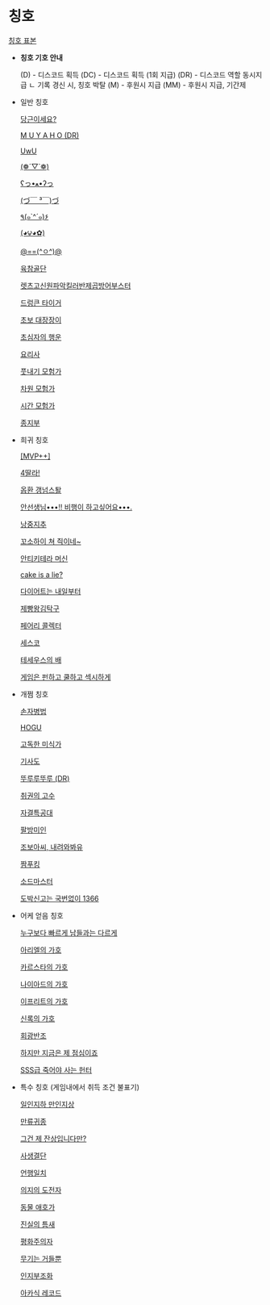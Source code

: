 # 칭호

[칭호 표본](%E1%84%8E%E1%85%B5%E1%86%BC%E1%84%92%E1%85%A9%201308de94d54f47dc8cbf7af70249b7ca/%E1%84%8E%E1%85%B5%E1%86%BC%E1%84%92%E1%85%A9%20%E1%84%91%E1%85%AD%E1%84%87%E1%85%A9%E1%86%AB%20a5fb8cdf183f4741b6b5170979384ef5.md)

- **칭호 기호 안내**
    
    (D) - 디스코드 획득
    (DC) - 디스코드 획득 (1회 지급)
    (DR) - 디스코드 역할 동시지급
    ㄴ 기록 경신 시, 칭호 박탈
    (M) - 후원시 지급
    (MM) - 후원시 지급, 기간제
    
- 일반 칭호
    
    [당근이세요?](%E1%84%8E%E1%85%B5%E1%86%BC%E1%84%92%E1%85%A9%201308de94d54f47dc8cbf7af70249b7ca/%E1%84%83%E1%85%A1%E1%86%BC%E1%84%80%E1%85%B3%E1%86%AB%E1%84%8B%E1%85%B5%E1%84%89%E1%85%A6%E1%84%8B%E1%85%AD%20d8109f58835241ab9267e29a8b0e2ea7.md)
    
    [M U Y A H O (DR)](%E1%84%8E%E1%85%B5%E1%86%BC%E1%84%92%E1%85%A9%201308de94d54f47dc8cbf7af70249b7ca/M%20U%20Y%20A%20H%20O%20(DR)%20499f96d7858340f1abfa85e9289d726f.md)
    
    [UwU ](%E1%84%8E%E1%85%B5%E1%86%BC%E1%84%92%E1%85%A9%201308de94d54f47dc8cbf7af70249b7ca/UwU%20e306ff8a11454d8dbd0378325cf4061e.md)
    
    [(❁´▽`❁)](%E1%84%8E%E1%85%B5%E1%86%BC%E1%84%92%E1%85%A9%201308de94d54f47dc8cbf7af70249b7ca/(%E2%9D%81%C2%B4%E2%96%BD%60%E2%9D%81)%20a590aaf8b3f9484d8bafb7dc274b186f.md)
    
    [ʕっ•ﻌ•ʔっ](%E1%84%8E%E1%85%B5%E1%86%BC%E1%84%92%E1%85%A9%201308de94d54f47dc8cbf7af70249b7ca/%CA%95%E3%81%A3%E2%80%A2%EF%BB%8C%E2%80%A2%CA%94%E3%81%A3%20e51d330f3b774319acdc60aab2490c0d.md)
    
    [(づ￣ ³￣)づ](%E1%84%8E%E1%85%B5%E1%86%BC%E1%84%92%E1%85%A9%201308de94d54f47dc8cbf7af70249b7ca/(%E3%81%A4%E3%82%99%EF%BF%A3%20%C2%B3%EF%BF%A3)%E3%81%A4%E3%82%99%2021a92549b7ba40ba8c027c62b00709ac.md)
    
    [٩(๑`^´๑)۶](%E1%84%8E%E1%85%B5%E1%86%BC%E1%84%92%E1%85%A9%201308de94d54f47dc8cbf7af70249b7ca/%D9%A9(%E0%B9%91%60%5E%C2%B4%E0%B9%91)%DB%B6%202d4133a8b6fe469d8e08dc046a3b5d67.md)
    
    [(◕౪◕✿)](%E1%84%8E%E1%85%B5%E1%86%BC%E1%84%92%E1%85%A9%201308de94d54f47dc8cbf7af70249b7ca/(%E2%97%95%E0%B1%AA%E2%97%95%E2%9C%BF)%203caebd9e81c04eecb9c1b8b6320fdfaa.md)
    
    [@==(^ㅇ^)@](%E1%84%8E%E1%85%B5%E1%86%BC%E1%84%92%E1%85%A9%201308de94d54f47dc8cbf7af70249b7ca/@==(%5E%E3%85%87%5E)@%20bf8e4d0830c34d11862f55d5e8d5b365.md)
    
    [육참골단](%E1%84%8E%E1%85%B5%E1%86%BC%E1%84%92%E1%85%A9%201308de94d54f47dc8cbf7af70249b7ca/%E1%84%8B%E1%85%B2%E1%86%A8%E1%84%8E%E1%85%A1%E1%86%B7%E1%84%80%E1%85%A9%E1%86%AF%E1%84%83%E1%85%A1%E1%86%AB%20004d839a0d394309895bfca5c439487d.md)
    
    [렛츠고신원파악킬러반제곱방어부스터](%E1%84%8E%E1%85%B5%E1%86%BC%E1%84%92%E1%85%A9%201308de94d54f47dc8cbf7af70249b7ca/%E1%84%85%E1%85%A6%E1%86%BA%E1%84%8E%E1%85%B3%E1%84%80%E1%85%A9%E1%84%89%E1%85%B5%E1%86%AB%E1%84%8B%E1%85%AF%E1%86%AB%E1%84%91%E1%85%A1%E1%84%8B%E1%85%A1%E1%86%A8%E1%84%8F%E1%85%B5%E1%86%AF%E1%84%85%E1%85%A5%E1%84%87%E1%85%A1%E1%86%AB%E1%84%8C%E1%85%A6%E1%84%80%E1%85%A9%E1%86%B8%E1%84%87%E1%85%A1%E1%86%BC%E1%84%8B%E1%85%A5%E1%84%87%E1%85%AE%E1%84%89%E1%85%B3%E1%84%90%E1%85%A5%209949a669c5ce4959a1e2685715ac2fad.md)
    
    [드렁큰 타이거](%E1%84%8E%E1%85%B5%E1%86%BC%E1%84%92%E1%85%A9%201308de94d54f47dc8cbf7af70249b7ca/%E1%84%83%E1%85%B3%E1%84%85%E1%85%A5%E1%86%BC%E1%84%8F%E1%85%B3%E1%86%AB%20%E1%84%90%E1%85%A1%E1%84%8B%E1%85%B5%E1%84%80%E1%85%A5%2007c86c20f9674d36b5453c10b0249469.md)
    
    [초보 대장장이](%E1%84%8E%E1%85%B5%E1%86%BC%E1%84%92%E1%85%A9%201308de94d54f47dc8cbf7af70249b7ca/%E1%84%8E%E1%85%A9%E1%84%87%E1%85%A9%20%E1%84%83%E1%85%A2%E1%84%8C%E1%85%A1%E1%86%BC%E1%84%8C%E1%85%A1%E1%86%BC%E1%84%8B%E1%85%B5%2080d450acbfa141a997c5b49a89fa29e6.md)
    
    [초심자의 행운](%E1%84%8E%E1%85%B5%E1%86%BC%E1%84%92%E1%85%A9%201308de94d54f47dc8cbf7af70249b7ca/%E1%84%8E%E1%85%A9%E1%84%89%E1%85%B5%E1%86%B7%E1%84%8C%E1%85%A1%E1%84%8B%E1%85%B4%20%E1%84%92%E1%85%A2%E1%86%BC%E1%84%8B%E1%85%AE%E1%86%AB%200ddb591d238540b4a455ba6489a7c1cd.md)
    
    [요리사](%E1%84%8E%E1%85%B5%E1%86%BC%E1%84%92%E1%85%A9%201308de94d54f47dc8cbf7af70249b7ca/%E1%84%8B%E1%85%AD%E1%84%85%E1%85%B5%E1%84%89%E1%85%A1%207f7d1ad4b8764e40914179f4902e32d1.md)
    
    [ 풋내기 모험가](%E1%84%8E%E1%85%B5%E1%86%BC%E1%84%92%E1%85%A9%201308de94d54f47dc8cbf7af70249b7ca/%E1%84%91%E1%85%AE%E1%86%BA%E1%84%82%E1%85%A2%E1%84%80%E1%85%B5%20%E1%84%86%E1%85%A9%E1%84%92%E1%85%A5%E1%86%B7%E1%84%80%E1%85%A1%20cea84eb8404541a6a0b576ef9abd8cf5.md)
    
    [차원 모험가](%E1%84%8E%E1%85%B5%E1%86%BC%E1%84%92%E1%85%A9%201308de94d54f47dc8cbf7af70249b7ca/%E1%84%8E%E1%85%A1%E1%84%8B%E1%85%AF%E1%86%AB%20%E1%84%86%E1%85%A9%E1%84%92%E1%85%A5%E1%86%B7%E1%84%80%E1%85%A1%2005c0b5586b514769bafe392a4bcd18f3.md)
    
    [시간 모험가](%E1%84%8E%E1%85%B5%E1%86%BC%E1%84%92%E1%85%A9%201308de94d54f47dc8cbf7af70249b7ca/%E1%84%89%E1%85%B5%E1%84%80%E1%85%A1%E1%86%AB%20%E1%84%86%E1%85%A9%E1%84%92%E1%85%A5%E1%86%B7%E1%84%80%E1%85%A1%209989d87dd735427ebea6d9ac130497bb.md)
    
    [종지부](%E1%84%8E%E1%85%B5%E1%86%BC%E1%84%92%E1%85%A9%201308de94d54f47dc8cbf7af70249b7ca/%E1%84%8C%E1%85%A9%E1%86%BC%E1%84%8C%E1%85%B5%E1%84%87%E1%85%AE%200aa0cc6168d044bb9cf4a82035020213.md)
    
- 희귀 칭호
    
    [[MVP++]](%E1%84%8E%E1%85%B5%E1%86%BC%E1%84%92%E1%85%A9%201308de94d54f47dc8cbf7af70249b7ca/%5BMVP++%5D%20cc9e7ea1f98742f1a2a0ae065e233466.md)
    
    [4딸라!](%E1%84%8E%E1%85%B5%E1%86%BC%E1%84%92%E1%85%A9%201308de94d54f47dc8cbf7af70249b7ca/4%E1%84%84%E1%85%A1%E1%86%AF%E1%84%85%E1%85%A1!%20d8f28a75d2754df0bdce80e63efd5db1.md)
    
    [옵환 갱넘스퇄](%E1%84%8E%E1%85%B5%E1%86%BC%E1%84%92%E1%85%A9%201308de94d54f47dc8cbf7af70249b7ca/%E1%84%8B%E1%85%A9%E1%86%B8%E1%84%92%E1%85%AA%E1%86%AB%20%E1%84%80%E1%85%A2%E1%86%BC%E1%84%82%E1%85%A5%E1%86%B7%E1%84%89%E1%85%B3%E1%84%90%E1%85%AA%E1%86%AF%2009d7bb28fc3e434b807f99b5d1c4e5a1.md)
    
    [안선생님•••!! 비행이 하고싶어요•••.](%E1%84%8E%E1%85%B5%E1%86%BC%E1%84%92%E1%85%A9%201308de94d54f47dc8cbf7af70249b7ca/%E1%84%8B%E1%85%A1%E1%86%AB%E1%84%89%E1%85%A5%E1%86%AB%E1%84%89%E1%85%A2%E1%86%BC%E1%84%82%E1%85%B5%E1%86%B7%E2%80%A2%E2%80%A2%E2%80%A2!!%20%E1%84%87%E1%85%B5%E1%84%92%E1%85%A2%E1%86%BC%E1%84%8B%E1%85%B5%20%E1%84%92%E1%85%A1%E1%84%80%E1%85%A9%E1%84%89%E1%85%B5%E1%87%81%E1%84%8B%E1%85%A5%E1%84%8B%E1%85%AD%E2%80%A2%E2%80%A2%E2%80%A2%20d05c94dffd75443f9ec306611e4855c1.md)
    
    [낭중지추](%E1%84%8E%E1%85%B5%E1%86%BC%E1%84%92%E1%85%A9%201308de94d54f47dc8cbf7af70249b7ca/%E1%84%82%E1%85%A1%E1%86%BC%E1%84%8C%E1%85%AE%E1%86%BC%E1%84%8C%E1%85%B5%E1%84%8E%E1%85%AE%20a1ee4020bca64b86944d3d3da238dda5.md)
    
    [꼬소하이 쳐 즥이네~](%E1%84%8E%E1%85%B5%E1%86%BC%E1%84%92%E1%85%A9%201308de94d54f47dc8cbf7af70249b7ca/%E1%84%81%E1%85%A9%E1%84%89%E1%85%A9%E1%84%92%E1%85%A1%E1%84%8B%E1%85%B5%20%E1%84%8E%E1%85%A7%20%E1%84%8C%E1%85%B4%E1%86%A8%E1%84%8B%E1%85%B5%E1%84%82%E1%85%A6~%20d4d4880bd24e42258261ea798eb5e7de.md)
    
    [안티키테라 머신](%E1%84%8E%E1%85%B5%E1%86%BC%E1%84%92%E1%85%A9%201308de94d54f47dc8cbf7af70249b7ca/%E1%84%8B%E1%85%A1%E1%86%AB%E1%84%90%E1%85%B5%E1%84%8F%E1%85%B5%E1%84%90%E1%85%A6%E1%84%85%E1%85%A1%20%E1%84%86%E1%85%A5%E1%84%89%E1%85%B5%E1%86%AB%20eba3aadebca346e5a7dfbe489d1fbec3.md)
    
    [cake is a lie?](%E1%84%8E%E1%85%B5%E1%86%BC%E1%84%92%E1%85%A9%201308de94d54f47dc8cbf7af70249b7ca/cake%20is%20a%20lie%20c568c66fa79a4c43afad7a582cc1fe92.md)
    
    [다이어트는 내일부터](%E1%84%8E%E1%85%B5%E1%86%BC%E1%84%92%E1%85%A9%201308de94d54f47dc8cbf7af70249b7ca/%E1%84%83%E1%85%A1%E1%84%8B%E1%85%B5%E1%84%8B%E1%85%A5%E1%84%90%E1%85%B3%E1%84%82%E1%85%B3%E1%86%AB%20%E1%84%82%E1%85%A2%E1%84%8B%E1%85%B5%E1%86%AF%E1%84%87%E1%85%AE%E1%84%90%E1%85%A5%207499cd1c1c83489985c695f4398d63a2.md)
    
    [제빵왕김탁구](%E1%84%8E%E1%85%B5%E1%86%BC%E1%84%92%E1%85%A9%201308de94d54f47dc8cbf7af70249b7ca/%E1%84%8C%E1%85%A6%E1%84%88%E1%85%A1%E1%86%BC%E1%84%8B%E1%85%AA%E1%86%BC%E1%84%80%E1%85%B5%E1%86%B7%E1%84%90%E1%85%A1%E1%86%A8%E1%84%80%E1%85%AE%20cd07f4c38e774b8e8f8e4d4796ac8ff7.md)
    
    [페어리 콜렉터](%E1%84%8E%E1%85%B5%E1%86%BC%E1%84%92%E1%85%A9%201308de94d54f47dc8cbf7af70249b7ca/%E1%84%91%E1%85%A6%E1%84%8B%E1%85%A5%E1%84%85%E1%85%B5%20%E1%84%8F%E1%85%A9%E1%86%AF%E1%84%85%E1%85%A6%E1%86%A8%E1%84%90%E1%85%A5%2060ef13aeda3e4e6082b70e5590758914.md)
    
    [세스코](%E1%84%8E%E1%85%B5%E1%86%BC%E1%84%92%E1%85%A9%201308de94d54f47dc8cbf7af70249b7ca/%E1%84%89%E1%85%A6%E1%84%89%E1%85%B3%E1%84%8F%E1%85%A9%20ad90ee397c5a4caf83ef4bce22f88d85.md)
    
    [테세우스의 배](%E1%84%8E%E1%85%B5%E1%86%BC%E1%84%92%E1%85%A9%201308de94d54f47dc8cbf7af70249b7ca/%E1%84%90%E1%85%A6%E1%84%89%E1%85%A6%E1%84%8B%E1%85%AE%E1%84%89%E1%85%B3%E1%84%8B%E1%85%B4%20%E1%84%87%E1%85%A2%200800a30b351647d1b7ddc319114d779e.md)
    
    [게임은 펀하고 쿨하고 섹시하게](%E1%84%8E%E1%85%B5%E1%86%BC%E1%84%92%E1%85%A9%201308de94d54f47dc8cbf7af70249b7ca/%E1%84%80%E1%85%A6%E1%84%8B%E1%85%B5%E1%86%B7%E1%84%8B%E1%85%B3%E1%86%AB%20%E1%84%91%E1%85%A5%E1%86%AB%E1%84%92%E1%85%A1%E1%84%80%E1%85%A9%20%E1%84%8F%E1%85%AE%E1%86%AF%E1%84%92%E1%85%A1%E1%84%80%E1%85%A9%20%E1%84%89%E1%85%A6%E1%86%A8%E1%84%89%E1%85%B5%E1%84%92%E1%85%A1%E1%84%80%E1%85%A6%20433137e13eef4e82b633e39972acbcfe.md)
    
- 개쩜 칭호
    
    [손자병법](%E1%84%8E%E1%85%B5%E1%86%BC%E1%84%92%E1%85%A9%201308de94d54f47dc8cbf7af70249b7ca/%E1%84%89%E1%85%A9%E1%86%AB%E1%84%8C%E1%85%A1%E1%84%87%E1%85%A7%E1%86%BC%E1%84%87%E1%85%A5%E1%86%B8%209d081eb81881416895721b321b41a144.md)
    
    [HOGU](%E1%84%8E%E1%85%B5%E1%86%BC%E1%84%92%E1%85%A9%201308de94d54f47dc8cbf7af70249b7ca/HOGU%206bb38af7552343be95a486c5743c8383.md)
    
    [고독한 미식가](%E1%84%8E%E1%85%B5%E1%86%BC%E1%84%92%E1%85%A9%201308de94d54f47dc8cbf7af70249b7ca/%E1%84%80%E1%85%A9%E1%84%83%E1%85%A9%E1%86%A8%E1%84%92%E1%85%A1%E1%86%AB%20%E1%84%86%E1%85%B5%E1%84%89%E1%85%B5%E1%86%A8%E1%84%80%E1%85%A1%2069c1b0f2327d4d73a2430cc4d8644b55.md)
    
    [기사도](%E1%84%8E%E1%85%B5%E1%86%BC%E1%84%92%E1%85%A9%201308de94d54f47dc8cbf7af70249b7ca/%E1%84%80%E1%85%B5%E1%84%89%E1%85%A1%E1%84%83%E1%85%A9%20db1ab664a95f48e8aca08aad1a1db432.md)
    
    [뚜루루뚜루 (DR)](%E1%84%8E%E1%85%B5%E1%86%BC%E1%84%92%E1%85%A9%201308de94d54f47dc8cbf7af70249b7ca/%E1%84%84%E1%85%AE%E1%84%85%E1%85%AE%E1%84%85%E1%85%AE%E1%84%84%E1%85%AE%E1%84%85%E1%85%AE%20(DR)%20170add2f252245e789fac385e668bb68.md)
    
    [취권의 고수](%E1%84%8E%E1%85%B5%E1%86%BC%E1%84%92%E1%85%A9%201308de94d54f47dc8cbf7af70249b7ca/%E1%84%8E%E1%85%B1%E1%84%80%E1%85%AF%E1%86%AB%E1%84%8B%E1%85%B4%20%E1%84%80%E1%85%A9%E1%84%89%E1%85%AE%2071b23c5ceea84d5bbd068785e3a84757.md)
    
    [자결특공대](%E1%84%8E%E1%85%B5%E1%86%BC%E1%84%92%E1%85%A9%201308de94d54f47dc8cbf7af70249b7ca/%E1%84%8C%E1%85%A1%E1%84%80%E1%85%A7%E1%86%AF%E1%84%90%E1%85%B3%E1%86%A8%E1%84%80%E1%85%A9%E1%86%BC%E1%84%83%E1%85%A2%209a633ad655c4431fb860ba5d76591161.md)
    
    [팔방미인](%E1%84%8E%E1%85%B5%E1%86%BC%E1%84%92%E1%85%A9%201308de94d54f47dc8cbf7af70249b7ca/%E1%84%91%E1%85%A1%E1%86%AF%E1%84%87%E1%85%A1%E1%86%BC%E1%84%86%E1%85%B5%E1%84%8B%E1%85%B5%E1%86%AB%204e6ff7fcff1444f18bfa0bdb9cb133c3.md)
    
    [조보아씨, 내려와봐유](%E1%84%8E%E1%85%B5%E1%86%BC%E1%84%92%E1%85%A9%201308de94d54f47dc8cbf7af70249b7ca/%E1%84%8C%E1%85%A9%E1%84%87%E1%85%A9%E1%84%8B%E1%85%A1%E1%84%8A%E1%85%B5,%20%E1%84%82%E1%85%A2%E1%84%85%E1%85%A7%E1%84%8B%E1%85%AA%E1%84%87%E1%85%AA%E1%84%8B%E1%85%B2%208b6317d6b98a4eae9e1d59534984b35b.md)
    
    [짬푸킹](%E1%84%8E%E1%85%B5%E1%86%BC%E1%84%92%E1%85%A9%201308de94d54f47dc8cbf7af70249b7ca/%E1%84%8D%E1%85%A1%E1%86%B7%E1%84%91%E1%85%AE%E1%84%8F%E1%85%B5%E1%86%BC%2038ed02cd920d4be1bf595b4aacda4b3f.md)
    
    [소드마스터](%E1%84%8E%E1%85%B5%E1%86%BC%E1%84%92%E1%85%A9%201308de94d54f47dc8cbf7af70249b7ca/%E1%84%89%E1%85%A9%E1%84%83%E1%85%B3%E1%84%86%E1%85%A1%E1%84%89%E1%85%B3%E1%84%90%E1%85%A5%2056194941aeff4cc690faa5a16b820d18.md)
    
    [도박신고는 국번없이 1366](%E1%84%8E%E1%85%B5%E1%86%BC%E1%84%92%E1%85%A9%201308de94d54f47dc8cbf7af70249b7ca/%E1%84%83%E1%85%A9%E1%84%87%E1%85%A1%E1%86%A8%E1%84%89%E1%85%B5%E1%86%AB%E1%84%80%E1%85%A9%E1%84%82%E1%85%B3%E1%86%AB%20%E1%84%80%E1%85%AE%E1%86%A8%E1%84%87%E1%85%A5%E1%86%AB%E1%84%8B%E1%85%A5%E1%86%B9%E1%84%8B%E1%85%B5%201366%208690568ec68946b08bea1136d3700af0.md)
    
- 어케 얻음 칭호
    
    [누구보다 빠르게 남들과는 다르게](%E1%84%8E%E1%85%B5%E1%86%BC%E1%84%92%E1%85%A9%201308de94d54f47dc8cbf7af70249b7ca/%E1%84%82%E1%85%AE%E1%84%80%E1%85%AE%E1%84%87%E1%85%A9%E1%84%83%E1%85%A1%20%E1%84%88%E1%85%A1%E1%84%85%E1%85%B3%E1%84%80%E1%85%A6%20%E1%84%82%E1%85%A1%E1%86%B7%E1%84%83%E1%85%B3%E1%86%AF%E1%84%80%E1%85%AA%E1%84%82%E1%85%B3%E1%86%AB%20%E1%84%83%E1%85%A1%E1%84%85%E1%85%B3%E1%84%80%E1%85%A6%207227758c3cac42f896f16c61b38e1896.md)
    
    [아리엘의 가호](%E1%84%8E%E1%85%B5%E1%86%BC%E1%84%92%E1%85%A9%201308de94d54f47dc8cbf7af70249b7ca/%E1%84%8B%E1%85%A1%E1%84%85%E1%85%B5%E1%84%8B%E1%85%A6%E1%86%AF%E1%84%8B%E1%85%B4%20%E1%84%80%E1%85%A1%E1%84%92%E1%85%A9%200371f8f2936e48c3a4783e21f5e9cdb3.md)
    
    [카르스타의 가호](%E1%84%8E%E1%85%B5%E1%86%BC%E1%84%92%E1%85%A9%201308de94d54f47dc8cbf7af70249b7ca/%E1%84%8F%E1%85%A1%E1%84%85%E1%85%B3%E1%84%89%E1%85%B3%E1%84%90%E1%85%A1%E1%84%8B%E1%85%B4%20%E1%84%80%E1%85%A1%E1%84%92%E1%85%A9%203b736a16be8a453082d3a3b8ca52bda1.md)
    
    [나이아드의 가호](%E1%84%8E%E1%85%B5%E1%86%BC%E1%84%92%E1%85%A9%201308de94d54f47dc8cbf7af70249b7ca/%E1%84%82%E1%85%A1%E1%84%8B%E1%85%B5%E1%84%8B%E1%85%A1%E1%84%83%E1%85%B3%E1%84%8B%E1%85%B4%20%E1%84%80%E1%85%A1%E1%84%92%E1%85%A9%20a861f825d85a45b491f6dcceebe8845c.md)
    
    [이프리트의 가호](%E1%84%8E%E1%85%B5%E1%86%BC%E1%84%92%E1%85%A9%201308de94d54f47dc8cbf7af70249b7ca/%E1%84%8B%E1%85%B5%E1%84%91%E1%85%B3%E1%84%85%E1%85%B5%E1%84%90%E1%85%B3%E1%84%8B%E1%85%B4%20%E1%84%80%E1%85%A1%E1%84%92%E1%85%A9%206a42933bec354768a60e8cbe66d71d47.md)
    
    [신록의 가호](%E1%84%8E%E1%85%B5%E1%86%BC%E1%84%92%E1%85%A9%201308de94d54f47dc8cbf7af70249b7ca/%E1%84%89%E1%85%B5%E1%86%AB%E1%84%85%E1%85%A9%E1%86%A8%E1%84%8B%E1%85%B4%20%E1%84%80%E1%85%A1%E1%84%92%E1%85%A9%2030d9d272fe20480788853834e66c8f99.md)
    
    [회광반조](%E1%84%8E%E1%85%B5%E1%86%BC%E1%84%92%E1%85%A9%201308de94d54f47dc8cbf7af70249b7ca/%E1%84%92%E1%85%AC%E1%84%80%E1%85%AA%E1%86%BC%E1%84%87%E1%85%A1%E1%86%AB%E1%84%8C%E1%85%A9%20c6e2ad62f922483abdb04aad35490cb9.md)
    
    [하지만 지금은 제 점심이죠](%E1%84%8E%E1%85%B5%E1%86%BC%E1%84%92%E1%85%A9%201308de94d54f47dc8cbf7af70249b7ca/%E1%84%92%E1%85%A1%E1%84%8C%E1%85%B5%E1%84%86%E1%85%A1%E1%86%AB%20%E1%84%8C%E1%85%B5%E1%84%80%E1%85%B3%E1%86%B7%E1%84%8B%E1%85%B3%E1%86%AB%20%E1%84%8C%E1%85%A6%20%E1%84%8C%E1%85%A5%E1%86%B7%E1%84%89%E1%85%B5%E1%86%B7%E1%84%8B%E1%85%B5%E1%84%8C%E1%85%AD%2025fc85bc60044dc69162a001478ec8da.md)
    
    [SSS급 죽어야 사는 헌터](%E1%84%8E%E1%85%B5%E1%86%BC%E1%84%92%E1%85%A9%201308de94d54f47dc8cbf7af70249b7ca/SSS%E1%84%80%E1%85%B3%E1%86%B8%20%E1%84%8C%E1%85%AE%E1%86%A8%E1%84%8B%E1%85%A5%E1%84%8B%E1%85%A3%20%E1%84%89%E1%85%A1%E1%84%82%E1%85%B3%E1%86%AB%20%E1%84%92%E1%85%A5%E1%86%AB%E1%84%90%E1%85%A5%203ef61828ab5742ffb3e8bf75f7ec5c87.md)
    
- 특수 칭호 (게임내에서 취득 조건 불표기)
    
    [일인지하 만인지상](%E1%84%8E%E1%85%B5%E1%86%BC%E1%84%92%E1%85%A9%201308de94d54f47dc8cbf7af70249b7ca/%E1%84%8B%E1%85%B5%E1%86%AF%E1%84%8B%E1%85%B5%E1%86%AB%E1%84%8C%E1%85%B5%E1%84%92%E1%85%A1%20%E1%84%86%E1%85%A1%E1%86%AB%E1%84%8B%E1%85%B5%E1%86%AB%E1%84%8C%E1%85%B5%E1%84%89%E1%85%A1%E1%86%BC%20048698e3eb98414295f81ba128590975.md)
    
    [만류귀종](%E1%84%8E%E1%85%B5%E1%86%BC%E1%84%92%E1%85%A9%201308de94d54f47dc8cbf7af70249b7ca/%E1%84%86%E1%85%A1%E1%86%AB%E1%84%85%E1%85%B2%E1%84%80%E1%85%B1%E1%84%8C%E1%85%A9%E1%86%BC%20bb279296e9d744a58b3fa441536a8479.md)
    
    [그건 제 잔상입니다만?](%E1%84%8E%E1%85%B5%E1%86%BC%E1%84%92%E1%85%A9%201308de94d54f47dc8cbf7af70249b7ca/%E1%84%80%E1%85%B3%E1%84%80%E1%85%A5%E1%86%AB%20%E1%84%8C%E1%85%A6%20%E1%84%8C%E1%85%A1%E1%86%AB%E1%84%89%E1%85%A1%E1%86%BC%E1%84%8B%E1%85%B5%E1%86%B8%E1%84%82%E1%85%B5%E1%84%83%E1%85%A1%E1%84%86%E1%85%A1%E1%86%AB%20b705be82f56b4e898af0342cadee3358.md)
    
    [사생결단](%E1%84%8E%E1%85%B5%E1%86%BC%E1%84%92%E1%85%A9%201308de94d54f47dc8cbf7af70249b7ca/%E1%84%89%E1%85%A1%E1%84%89%E1%85%A2%E1%86%BC%E1%84%80%E1%85%A7%E1%86%AF%E1%84%83%E1%85%A1%E1%86%AB%20c378b424919f4ce98014d5861ef52d5e.md)
    
    [언행일치](%E1%84%8E%E1%85%B5%E1%86%BC%E1%84%92%E1%85%A9%201308de94d54f47dc8cbf7af70249b7ca/%E1%84%8B%E1%85%A5%E1%86%AB%E1%84%92%E1%85%A2%E1%86%BC%E1%84%8B%E1%85%B5%E1%86%AF%E1%84%8E%E1%85%B5%202adcb87c6829497792ef66657e8ced6a.md)
    
    [의지의 도전자](%E1%84%8E%E1%85%B5%E1%86%BC%E1%84%92%E1%85%A9%201308de94d54f47dc8cbf7af70249b7ca/%E1%84%8B%E1%85%B4%E1%84%8C%E1%85%B5%E1%84%8B%E1%85%B4%20%E1%84%83%E1%85%A9%E1%84%8C%E1%85%A5%E1%86%AB%E1%84%8C%E1%85%A1%20aabba36d087e4871ba47bf86990bc18a.md)
    
    [동물 애호가](%E1%84%8E%E1%85%B5%E1%86%BC%E1%84%92%E1%85%A9%201308de94d54f47dc8cbf7af70249b7ca/%E1%84%83%E1%85%A9%E1%86%BC%E1%84%86%E1%85%AE%E1%86%AF%20%E1%84%8B%E1%85%A2%E1%84%92%E1%85%A9%E1%84%80%E1%85%A1%2018ae1b30a031427ba164f0766f566231.md)
    
    [진실의 틈새](%E1%84%8E%E1%85%B5%E1%86%BC%E1%84%92%E1%85%A9%201308de94d54f47dc8cbf7af70249b7ca/%E1%84%8C%E1%85%B5%E1%86%AB%E1%84%89%E1%85%B5%E1%86%AF%E1%84%8B%E1%85%B4%20%E1%84%90%E1%85%B3%E1%86%B7%E1%84%89%E1%85%A2%20b877a93a8f704b20979c5c32340bac69.md)
    
    [평화주의자](%E1%84%8E%E1%85%B5%E1%86%BC%E1%84%92%E1%85%A9%201308de94d54f47dc8cbf7af70249b7ca/%E1%84%91%E1%85%A7%E1%86%BC%E1%84%92%E1%85%AA%E1%84%8C%E1%85%AE%E1%84%8B%E1%85%B4%E1%84%8C%E1%85%A1%20ed6133c7c3e9446aa5e29ddbbf0ad0fe.md)
    
    [무기는 거들뿐](%E1%84%8E%E1%85%B5%E1%86%BC%E1%84%92%E1%85%A9%201308de94d54f47dc8cbf7af70249b7ca/%E1%84%86%E1%85%AE%E1%84%80%E1%85%B5%E1%84%82%E1%85%B3%E1%86%AB%20%E1%84%80%E1%85%A5%E1%84%83%E1%85%B3%E1%86%AF%E1%84%88%E1%85%AE%E1%86%AB%20316ca2bf3387420ca890e84cc11277a0.md)
    
    [인지부조화](%E1%84%8E%E1%85%B5%E1%86%BC%E1%84%92%E1%85%A9%201308de94d54f47dc8cbf7af70249b7ca/%E1%84%8B%E1%85%B5%E1%86%AB%E1%84%8C%E1%85%B5%E1%84%87%E1%85%AE%E1%84%8C%E1%85%A9%E1%84%92%E1%85%AA%209daf61fef9d3482389abd459b6196c22.md)
    
    [아카식 레코드](%E1%84%8E%E1%85%B5%E1%86%BC%E1%84%92%E1%85%A9%201308de94d54f47dc8cbf7af70249b7ca/%E1%84%8B%E1%85%A1%E1%84%8F%E1%85%A1%E1%84%89%E1%85%B5%E1%86%A8%20%E1%84%85%E1%85%A6%E1%84%8F%E1%85%A9%E1%84%83%E1%85%B3%204716816960594032879e05c9b5547399.md)